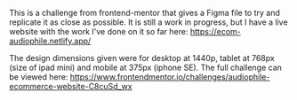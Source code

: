 This is a challenge from frontend-mentor that gives a Figma file to try and replicate it as close as possible. It is still a work in progress, but I have a live website with the work I've done on it so far here: https://ecom-audiophile.netlify.app/

The design dimensions given were for desktop at 1440p, tablet at 768px (size of ipad mini) and mobile at 375px (iphone SE). The full challenge can be viewed here: https://www.frontendmentor.io/challenges/audiophile-ecommerce-website-C8cuSd_wx
